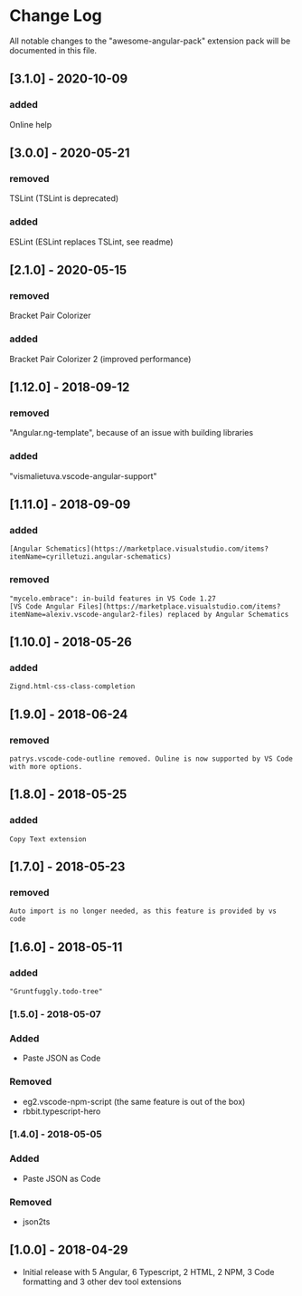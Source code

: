 # Change Log

All notable changes to the "awesome-angular-pack" extension pack will be documented in this file.

## [3.1.0] - 2020-10-09

### added

Online help

## [3.0.0] - 2020-05-21

### removed

TSLint (TSLint is deprecated)

### added

ESLint (ESLint replaces TSLint, see readme)

## [2.1.0] - 2020-05-15

### removed

Bracket Pair Colorizer

### added

Bracket Pair Colorizer 2 (improved performance)

## [1.12.0] - 2018-09-12

### removed

"Angular.ng-template", because of an issue with building libraries

### added

"vismalietuva.vscode-angular-support"

## [1.11.0] - 2018-09-09

### added

    [Angular Schematics](https://marketplace.visualstudio.com/items?itemName=cyrilletuzi.angular-schematics)

### removed

    "mycelo.embrace": in-build features in VS Code 1.27
    [VS Code Angular Files](https://marketplace.visualstudio.com/items?itemName=alexiv.vscode-angular2-files) replaced by Angular Schematics

## [1.10.0] - 2018-05-26

### added

    Zignd.html-css-class-completion

## [1.9.0] - 2018-06-24

### removed

    patrys.vscode-code-outline removed. Ouline is now supported by VS Code with more options.

## [1.8.0] - 2018-05-25

### added

    Copy Text extension

## [1.7.0] - 2018-05-23

### removed

    Auto import is no longer needed, as this feature is provided by vs code

## [1.6.0] - 2018-05-11

### added

    "Gruntfuggly.todo-tree"

### [1.5.0] - 2018-05-07

### Added

- Paste JSON as Code

### Removed

- eg2.vscode-npm-script (the same feature is out of the box)
- rbbit.typescript-hero

### [1.4.0] - 2018-05-05

### Added

- Paste JSON as Code

### Removed

- json2ts

## [1.0.0] - 2018-04-29

- Initial release with 5 Angular, 6 Typescript, 2 HTML, 2 NPM, 3 Code formatting and 3 other dev tool extensions
